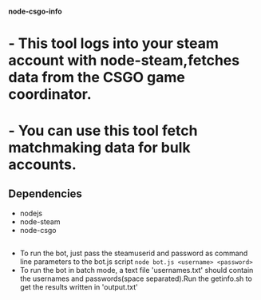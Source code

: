 #### node-csgo-info

# - This tool logs into your steam account with node-steam,fetches data from the CSGO game coordinator.
# - You can use this tool fetch matchmaking data for bulk accounts.

## Dependencies
- nodejs
- node-steam
- node-csgo

##
- To run the bot, just pass the steamuserid and password as command line parameters to the bot.js script
  ```node bot.js <username> <password>```
- To run the bot in batch mode, a text file 'usernames.txt' should contain the usernames and passwords(space separated).Run the getinfo.sh to get the results written in 'output.txt'


